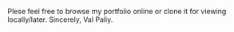 Plese feel free to browse my portfolio online or clone it for viewing locally/later. Sincerely, Val Paliy.
